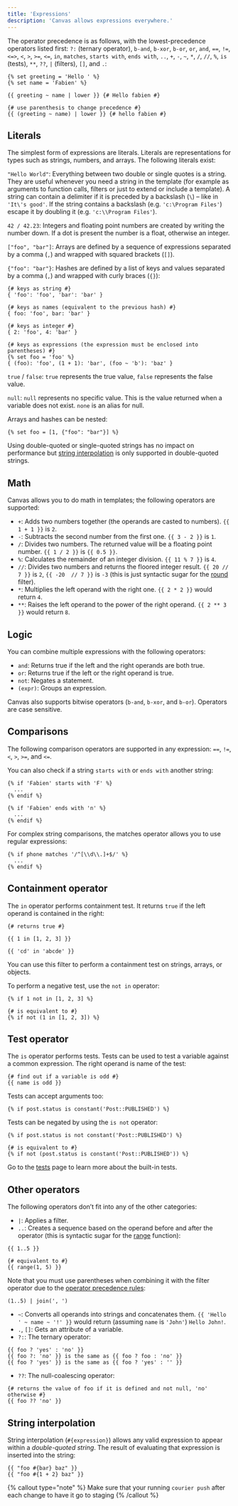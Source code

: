 ```yaml
---
title: 'Expressions'
description: 'Canvas allows expressions everywhere.'
---
```


The operator precedence is as follows, with the lowest-precedence operators listed first: `?:` (ternary operator), `b-and`, `b-xor`, `b-or`, `or`, `and`, `==`, `!=`, `<=>`, `<`, `>`, `>=`, `<=`, `in`, `matches`, `starts with`, `ends with`, `..`, `+`, `-`, `~`, `*`, `/`, `//`, `%`, `is` (tests), `**`, `??`, `|` (filters), `[]`, and `.`:

```canvas {% process=false %}
{% set greeting = 'Hello ' %}
{% set name = 'Fabien' %}

{{ greeting ~ name | lower }} {# Hello fabien #}

{# use parenthesis to change precedence #}
{{ (greeting ~ name) | lower }} {# hello fabien #}
```

## Literals

The simplest form of expressions are literals. Literals are representations for types such as strings, numbers, and arrays. The following literals exist:

`"Hello World"`: Everything between two double or single quotes is a string. They are useful whenever you need a string in the template (for example as arguments to function calls, filters or just to extend or include a template). A string can contain a delimiter if it is preceded by a backslash (`\`) – like in `'It\'s good'`. If the string contains a backslash (e.g. `'c:\Program Files'`) escape it by doubling it (e.g. `'c:\\Program Files'`).

`42 / 42.23`: Integers and floating point numbers are created by writing the number down. If a dot is present the number is a float, otherwise an integer.

`["foo", "bar"]`: Arrays are defined by a sequence of expressions separated by a comma (`,`) and wrapped with squared brackets (`[]`).

`{"foo": "bar"}`: Hashes are defined by a list of keys and values separated by a comma (`,`) and wrapped with curly braces (`{}`):

```canvas {% process=false %}
{# keys as string #}
{ 'foo': 'foo', 'bar': 'bar' }

{# keys as names (equivalent to the previous hash) #}
{ foo: 'foo', bar: 'bar' }

{# keys as integer #}
{ 2: 'foo', 4: 'bar' }

{# keys as expressions (the expression must be enclosed into parentheses) #}
{% set foo = 'foo' %}
{ (foo): 'foo', (1 + 1): 'bar', (foo ~ 'b'): 'baz' }
```

`true` / `false`: `true` represents the true value, `false` represents the false value.

`null`: `null` represents no specific value. This is the value returned when a variable does not exist. `none` is an alias for null.

Arrays and hashes can be nested:

```canvas {% process=false %}
{% set foo = [1, {"foo": "bar"}] %}
```

Using double-quoted or single-quoted strings has no impact on performance but [string interpolation](#string-interpolation) is only supported in double-quoted strings.

## Math

Canvas allows you to do math in templates; the following operators are supported:

- `+`: Adds two numbers together (the operands are casted to numbers). `{{ 1 + 1 }}` is `2`.
- `-`: Subtracts the second number from the first one. `{{ 3 - 2 }}` is `1`.
- `/`: Divides two numbers. The returned value will be a floating point number. `{{ 1 / 2 }}` is `{{ 0.5 }}`.
- `%`: Calculates the remainder of an integer division. `{{ 11 % 7 }}` is `4`.
- `//`: Divides two numbers and returns the floored integer result. `{{ 20 // 7 }}` is `2`, `{{ -20  // 7 }}` is `-3` (this is just syntactic sugar for the [round](/docs/canvas/filters/round) filter).
- `*`: Multiplies the left operand with the right one. `{{ 2 * 2 }}` would return `4`.
- `**`: Raises the left operand to the power of the right operand. `{{ 2 ** 3 }}` would return `8`.

## Logic

You can combine multiple expressions with the following operators:

- `and`: Returns true if the left and the right operands are both true.
- `or`: Returns true if the left or the right operand is true.
- `not`: Negates a statement.
- `(expr)`: Groups an expression.

Canvas also supports bitwise operators (`b-and`, `b-xor`, and `b-or`). Operators are case sensitive.

## Comparisons

The following comparison operators are supported in any expression: `==`, `!=`, `<`, `>`, `>=`, and `<=`.

You can also check if a string `starts with` or `ends with` another string:

```canvas {% process=false %}
{% if 'Fabien' starts with 'F' %}
  ...
{% endif %}

{% if 'Fabien' ends with 'n' %}
  ...
{% endif %}
```

For complex string comparisons, the matches operator allows you to use regular expressions:

```canvas {% process=false %}
{% if phone matches '/^[\\d\\.]+$/' %}
  ...
{% endif %}
```

## Containment operator

The `in` operator performs containment test. It returns `true` if the left operand is contained in the right:

```canvas {% process=false %}
{# returns true #}

{{ 1 in [1, 2, 3] }}

{{ 'cd' in 'abcde' }}
```

You can use this filter to perform a containment test on strings, arrays, or objects.

To perform a negative test, use the `not in` operator:

```canvas {% process=false %}
{% if 1 not in [1, 2, 3] %}

{# is equivalent to #}
{% if not (1 in [1, 2, 3]) %}
```

## Test operator

The `is` operator performs tests. Tests can be used to test a variable against a common expression. The right operand is name of the test:

```canvas {% process=false %}
{# find out if a variable is odd #}
{{ name is odd }}
```

Tests can accept arguments too:

```canvas {% process=false %}
{% if post.status is constant('Post::PUBLISHED') %}
```

Tests can be negated by using the `is not` operator:

```canvas {% process=false %}
{% if post.status is not constant('Post::PUBLISHED') %}

{# is equivalent to #}
{% if not (post.status is constant('Post::PUBLISHED')) %}
```

Go to the [tests](/docs/canvas/tests) page to learn more about the built-in tests.

## Other operators

The following operators don’t fit into any of the other categories:

- `|`: Applies a filter.
- `..`: Creates a sequence based on the operand before and after the operator (this is syntactic sugar for the [range](/docs/canvas/functions/range) function):

```canvas {% process=false %}
{{ 1..5 }}

{# equivalent to #}
{{ range(1, 5) }}
```

Note that you must use parentheses when combining it with the filter operator due to the [operator precedence rules](/docs/canvas/getting-started/expressions):

```canvas {% process=false %}
(1..5) | join(', ')
```

- `~`: Converts all operands into strings and concatenates them. <code v-pre>{{ 'Hello ' ~ name ~ '!' }}</code> would return (assuming `name` is `'John'`) `Hello John!`.
- `.`, `[]`: Gets an attribute of a variable.
- `?:`: The ternary operator:

```canvas {% process=false %}
{{ foo ? 'yes' : 'no' }}
{{ foo ?: 'no' }} is the same as {{ foo ? foo : 'no' }}
{{ foo ? 'yes' }} is the same as {{ foo ? 'yes' : '' }}
```

- `??`: The null-coalescing operator:

```canvas {% process=false %}
{# returns the value of foo if it is defined and not null, 'no' otherwise #}
{{ foo ?? 'no' }}
```

## String interpolation

String interpolation (`#{expression}`) allows any valid expression to appear within a *double-quoted string*. The result of evaluating that expression is inserted into the string:

```canvas {% process=false %}
{{ "foo #{bar} baz" }}
{{ "foo #{1 + 2} baz" }}
```

{% callout type="note" %}
Make sure that your running `courier push` after each change to have it go to staging
{% /callout %}

